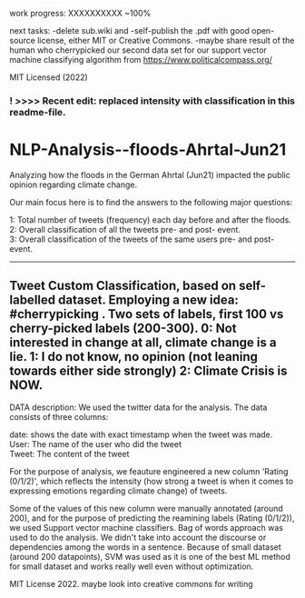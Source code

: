 work progress:
XXXXXXXXXX ~100%

next tasks:
-delete sub.wiki and
-self-publish the .pdf with good open-source license, either MIT or Creative Commons.
-maybe share result of the human who cherrypicked our second data set for our support vector machine classifying algorithm from https://www.politicalcompass.org/

MIT Licensed (2022) 

### ! >>>> Recent edit: replaced intensity with classification in this readme-file.


# NLP-Analysis--floods-Ahrtal-Jun21
Analyzing how the floods in the German Ahrtal (Jun21) impacted the public opinion regarding climate change.

Our main focus here is to find the answers to the following major questions:

1: Total number of tweets (frequency) each day before and after the floods.                                                                                       
2: Overall classification of all the tweets pre- and post- event.                                                                                                
3: Overall classification of the tweets of the same users pre- and post- event.

---------
Tweet Custom Classification, based on self-labelled dataset. 
Employing a new idea: #cherrypicking . Two sets of labels, first 100 vs cherry-picked labels (200-300).
0: Not interested in change at all, climate change is a lie.
1: I do not know, no opinion (not leaning towards either side strongly)
2: Climate Crisis is NOW.
---------


DATA description:
We used the twitter data for the analysis.
The data consists of three columns:

date: shows the date with exact timestamp when the tweet was made.                                                                                          
User: The name of the user who did the tweet                                                                                                                  
Tweet: The content of the tweet                                                                                                                               

For the purpose of analysis, we feauture engineered a new column 'Rating (0/1/2)', which reflects the intensity (how strong a tweet is when it comes to expressing emotions regarding climate change) of tweets.

Some of the values of this new column were manually annotated (around 200), and for the purpose of predicting the reamining labels (Rating (0/1/2)), we used Support vector machine classifiers. Bag of words approach was used to do the analysis. We didn't take into account the discourse or dependencies among the words in a sentence. Because of small dataset (around 200 datapoints), SVM was used as it is one of the best ML method for small dataset and works really well even without optimization.

MIT License 2022.
maybe look into creative commons for writing

